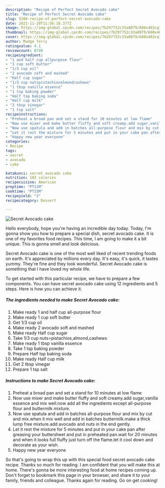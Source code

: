 ```yaml
---
description: "Recipe of Perfect Secret Avocado cake"
title: "Recipe of Perfect Secret Avocado cake"
slug: 5200-recipe-of-perfect-secret-avocado-cake
date: 2021-11-28T11:56:18.377Z
image: https://img-global.cpcdn.com/recipes/7b297752c33a8079/680x482cq70/secret-avocado-cake-recipe-main-photo.jpg
thumbnail: https://img-global.cpcdn.com/recipes/7b297752c33a8079/680x482cq70/secret-avocado-cake-recipe-main-photo.jpg
cover: https://img-global.cpcdn.com/recipes/7b297752c33a8079/680x482cq70/secret-avocado-cake-recipe-main-photo.jpg
author: Madge Terry
ratingvalue: 4.1
reviewcount: 8749
recipeingredient:
- "1 and half cup allpurpose flour"
- "1 cup soft butter"
- "1/3 cup oil"
- "2 avocado soft and mashed"
- "Half cup sugar"
- "1/3 cup nutspistachiosalmondcashews"
- "1 tbsp vanilla essence"
- "1 tsp baking powder"
- "Half tsp baking soda"
- "Half cup milk"
- "2 tbsp vinegar"
- "1 tsp salt"
recipeinstructions:
- "Preheat a broad pan and set a stand for 10 minutes at low flame"
- "Now use mixer and make butter fluffy and soft creamy.add sugar,vanilla essence and mix well.now add all the ingredients except all-purpose flour and buttermilk mixture."
- "Now use spatula and add in batches all-purpose flour and mix by cut and mix.when it mix well and add in batches buttermilk.make a thick lump free mixture.add avocado and nuts in the end gently."
- "Let it rest the mixture for 5 minutes and put in your cake pan after greasing your buttersheet and put in preheated pan.wait for 20 minutes and when it looks full fluffy just turn off the flame.let it cool down and decorate as your wish."
- "Happy new year everyone"
categories:
- Recipe
tags:
- secret
- avocado
- cake

katakunci: secret avocado cake 
nutrition: 183 calories
recipecuisine: American
preptime: "PT11M"
cooktime: "PT33M"
recipeyield: "3"
recipecategory: Dessert

---
```



![Secret Avocado cake](https://img-global.cpcdn.com/recipes/7b297752c33a8079/680x482cq70/secret-avocado-cake-recipe-main-photo.jpg)

Hello everybody, hope you're having an incredible day today. Today, I'm gonna show you how to prepare a special dish, secret avocado cake. It is one of my favorites food recipes. This time, I am going to make it a bit unique. This is gonna smell and look delicious.



Secret Avocado cake is one of the most well liked of recent trending foods on earth. It's appreciated by millions every day. It's easy, it's quick, it tastes yummy. They're fine and they look wonderful. Secret Avocado cake is something that I have loved my whole life.


To get started with this particular recipe, we have to prepare a few components. You can have secret avocado cake using 12 ingredients and 5 steps. Here is how you can achieve it.

<!--inarticleads1-->

##### The ingredients needed to make Secret Avocado cake:

1. Make ready 1 and half cup all-purpose flour
1. Make ready 1 cup soft butter
1. Get 1/3 cup oil
1. Make ready 2 avocado soft and mashed
1. Make ready Half cup sugar
1. Take 1/3 cup nuts=pistachios,almond,cashews
1. Make ready 1 tbsp vanilla essence
1. Take 1 tsp baking powder
1. Prepare Half tsp baking soda
1. Make ready Half cup milk
1. Get 2 tbsp vinegar
1. Prepare 1 tsp salt




<!--inarticleads2-->

##### Instructions to make Secret Avocado cake:

1. Preheat a broad pan and set a stand for 10 minutes at low flame
1. Now use mixer and make butter fluffy and soft creamy.add sugar,vanilla essence and mix well.now add all the ingredients except all-purpose flour and buttermilk mixture.
1. Now use spatula and add in batches all-purpose flour and mix by cut and mix.when it mix well and add in batches buttermilk.make a thick lump free mixture.add avocado and nuts in the end gently.
1. Let it rest the mixture for 5 minutes and put in your cake pan after greasing your buttersheet and put in preheated pan.wait for 20 minutes and when it looks full fluffy just turn off the flame.let it cool down and decorate as your wish.
1. Happy new year everyone




So that's going to wrap this up with this special food secret avocado cake recipe. Thanks so much for reading. I am confident that you will make this at home. There's gonna be more interesting food at home recipes coming up. Don't forget to bookmark this page in your browser, and share it to your family, friends and colleague. Thanks again for reading. Go on get cooking!
